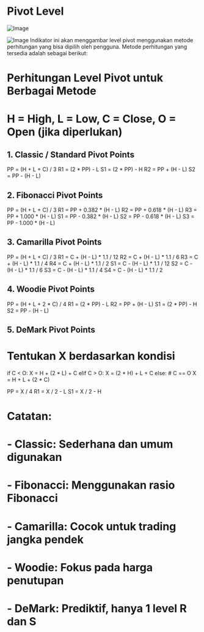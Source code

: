 # Pivot Level
![Image](https://github.com/user-attachments/assets/62115a36-d182-4e4d-ba28-fbe46cc9294e)

![Image](https://github.com/user-attachments/assets/af826cf0-512c-433a-983b-1c661bf2b68b)
Indikator ini akan menggambar level pivot menggunakan metode perhitungan yang bisa dipilih oleh pengguna. Metode perhitungan yang tersedia adalah sebagai berikut:

# Perhitungan Level Pivot untuk Berbagai Metode
# H = High, L = Low, C = Close, O = Open (jika diperlukan)

## 1. Classic / Standard Pivot Points
PP = (H + L + C) / 3
R1 = (2 * PP) - L
S1 = (2 * PP) - H
R2 = PP + (H - L)
S2 = PP - (H - L)

## 2. Fibonacci Pivot Points
PP = (H + L + C) / 3
R1 = PP + 0.382 * (H - L)
R2 = PP + 0.618 * (H - L)
R3 = PP + 1.000 * (H - L)
S1 = PP - 0.382 * (H - L)
S2 = PP - 0.618 * (H - L)
S3 = PP - 1.000 * (H - L)

## 3. Camarilla Pivot Points
PP = (H + L + C) / 3
R1 = C + (H - L) * 1.1 / 12
R2 = C + (H - L) * 1.1 / 6
R3 = C + (H - L) * 1.1 / 4
R4 = C + (H - L) * 1.1 / 2
S1 = C - (H - L) * 1.1 / 12
S2 = C - (H - L) * 1.1 / 6
S3 = C - (H - L) * 1.1 / 4
S4 = C - (H - L) * 1.1 / 2

## 4. Woodie Pivot Points
PP = (H + L + 2 * C) / 4
R1 = (2 * PP) - L
R2 = PP + (H - L)
S1 = (2 * PP) - H
S2 = PP - (H - L)

## 5. DeMark Pivot Points
# Tentukan X berdasarkan kondisi
if C < O:
    X = H + (2 * L) + C
elif C > O:
    X = (2 * H) + L + C
else:  # C == O
    X = H + L + (2 * C)

PP = X / 4
R1 = X / 2 - L
S1 = X / 2 - H

# Catatan:
# - Classic: Sederhana dan umum digunakan
# - Fibonacci: Menggunakan rasio Fibonacci
# - Camarilla: Cocok untuk trading jangka pendek
# - Woodie: Fokus pada harga penutupan
# - DeMark: Prediktif, hanya 1 level R dan S